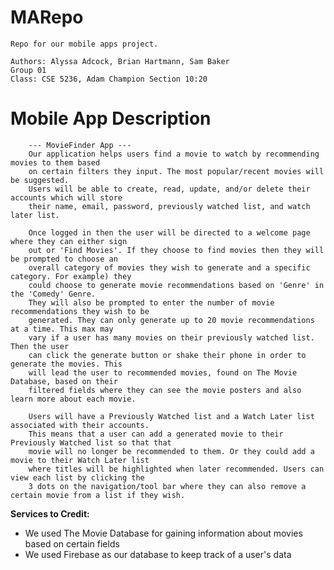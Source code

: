 # MARepo
    Repo for our mobile apps project.

    Authors: Alyssa Adcock, Brian Hartmann, Sam Baker
    Group 01
    Class: CSE 5236, Adam Champion Section 10:20

# Mobile App Description
        --- MovieFinder App ---
        Our application helps users find a movie to watch by recommending movies to them based 
        on certain filters they input. The most popular/recent movies will be suggested.
        Users will be able to create, read, update, and/or delete their accounts which will store
        their name, email, password, previously watched list, and watch later list. 
        
        Once logged in then the user will be directed to a welcome page where they can either sign 
        out or 'Find Movies'. If they choose to find movies then they will be prompted to choose an
        overall category of movies they wish to generate and a specific category. For example) they
        could choose to generate movie recommendations based on 'Genre' in the 'Comedy' Genre.
        They will also be prompted to enter the number of movie recommendations they wish to be 
        generated. They can only generate up to 20 movie recommendations at a time. This max may 
        vary if a user has many movies on their previously watched list. Then the user
        can click the generate button or shake their phone in order to generate the movies. This 
        will lead the user to recommended movies, found on The Movie Database, based on their
        filtered fields where they can see the movie posters and also learn more about each movie.
        
        Users will have a Previously Watched list and a Watch Later list associated with their accounts.
        This means that a user can add a generated movie to their Previously Watched list so that that
        movie will no longer be recommended to them. Or they could add a movie to their Watch Later list
        where titles will be highlighted when later recommended. Users can view each list by clicking the 
        3 dots on the navigation/tool bar where they can also remove a certain movie from a list if they wish. 
 
              
        
**Services to Credit:** <br />
- We used The Movie Database for gaining information about movies based on certain fields
- We used Firebase as our database to keep track of a user's data


